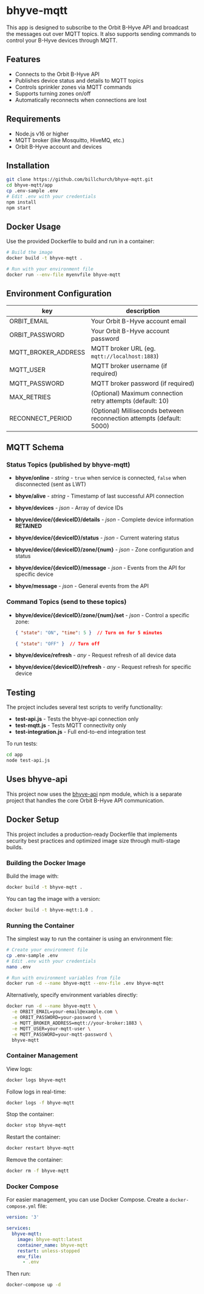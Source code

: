 # bhyve-mqtt

This app is designed to subscribe to the Orbit B-Hyve API and broadcast the messages out over MQTT topics. It also supports sending commands to control your B-Hyve devices through MQTT.

## Features

- Connects to the Orbit B-Hyve API
- Publishes device status and details to MQTT topics
- Controls sprinkler zones via MQTT commands
- Supports turning zones on/off
- Automatically reconnects when connections are lost

## Requirements

- Node.js v16 or higher
- MQTT broker (like Mosquitto, HiveMQ, etc.)
- Orbit B-Hyve account and devices

## Installation

```bash
git clone https://github.com/billchurch/bhyve-mqtt.git
cd bhyve-mqtt/app
cp .env-sample .env
# Edit .env with your credentials
npm install
npm start
```

## Docker Usage

Use the provided Dockerfile to build and run in a container:

```bash
# Build the image
docker build -t bhyve-mqtt .

# Run with your environment file
docker run --env-file myenvfile bhyve-mqtt
```

## Environment Configuration

| key                  | description                                                           |
|----------------------|-----------------------------------------------------------------------|
| ORBIT_EMAIL          | Your Orbit B-Hyve account email                                       |
| ORBIT_PASSWORD       | Your Orbit B-Hyve account password                                    |
| MQTT_BROKER_ADDRESS  | MQTT broker URL (eg. `mqtt://localhost:1883`)                         |
| MQTT_USER            | MQTT broker username (if required)                                    |
| MQTT_PASSWORD        | MQTT broker password (if required)                                    |
| MAX_RETRIES          | (Optional) Maximum connection retry attempts (default: 10)            |
| RECONNECT_PERIOD     | (Optional) Milliseconds between reconnection attempts (default: 5000) |

## MQTT Schema

### Status Topics (published by bhyve-mqtt)

- **bhyve/online** - _string_ - `true` when service is connected, `false` when disconnected (sent as LWT)

- **bhyve/alive** - _string_ - Timestamp of last successful API connection
- **bhyve/devices** - _json_ - Array of device IDs
- **bhyve/device/{deviceID}/details** - _json_ - Complete device information **RETAINED**
- **bhyve/device/{deviceID}/status** - _json_ - Current watering status
- **bhyve/device/{deviceID}/zone/{num}** - _json_ - Zone configuration and status
- **bhyve/device/{deviceID}/message** - _json_ - Events from the API for specific device
- **bhyve/message** - _json_ - General events from the API

### Command Topics (send to these topics)

- **bhyve/device/{deviceID}/zone/{num}/set** - _json_ - Control a specific zone:

  ```json
  { "state": "ON", "time": 5 }  // Turn on for 5 minutes
  ```

  ```json
  { "state": "OFF" }  // Turn off
  ```

- **bhyve/device/refresh** - _any_ - Request refresh of all device data

- **bhyve/device/{deviceID}/refresh** - _any_ - Request refresh for specific device

## Testing

The project includes several test scripts to verify functionality:

- **test-api.js** - Tests the bhyve-api connection only
- **test-mqtt.js** - Tests MQTT connectivity only
- **test-integration.js** - Full end-to-end integration test

To run tests:

```bash
cd app
node test-api.js
```

## Uses bhyve-api

This project now uses the [bhyve-api](https://github.com/billchurch/bhyve-api) npm module, which is a separate project that handles the core Orbit B-Hyve API communication.

## Docker Setup

This project includes a production-ready Dockerfile that implements security best practices and optimized image size through multi-stage builds.

### Building the Docker Image

Build the image with:

```bash
docker build -t bhyve-mqtt .
```

You can tag the image with a version:

```bash
docker build -t bhyve-mqtt:1.0 .
```

### Running the Container

The simplest way to run the container is using an environment file:

```bash
# Create your environment file
cp .env-sample .env
# Edit .env with your credentials
nano .env

# Run with environment variables from file
docker run -d --name bhyve-mqtt --env-file .env bhyve-mqtt
```

Alternatively, specify environment variables directly:

```bash
docker run -d --name bhyve-mqtt \
  -e ORBIT_EMAIL=your-email@example.com \
  -e ORBIT_PASSWORD=your-password \
  -e MQTT_BROKER_ADDRESS=mqtt://your-broker:1883 \
  -e MQTT_USER=your-mqtt-user \
  -e MQTT_PASSWORD=your-mqtt-password \
  bhyve-mqtt
```

### Container Management

View logs:

```bash
docker logs bhyve-mqtt
```

Follow logs in real-time:

```bash
docker logs -f bhyve-mqtt
```

Stop the container:

```bash
docker stop bhyve-mqtt
```

Restart the container:

```bash
docker restart bhyve-mqtt
```

Remove the container:

```bash
docker rm -f bhyve-mqtt
```

### Docker Compose

For easier management, you can use Docker Compose. Create a `docker-compose.yml` file:

```yaml
version: '3'

services:
  bhyve-mqtt:
    image: bhyve-mqtt:latest
    container_name: bhyve-mqtt
    restart: unless-stopped
    env_file:
      - .env
```

Then run:

```bash
docker-compose up -d
```
